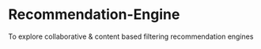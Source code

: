 # Recommendation-Engine
To explore collaborative &amp; content based filtering recommendation engines
